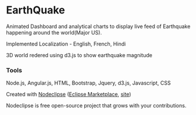 

# EarthQuake
Animated Dashboard and analytical charts to display live feed of Earthquake happening around the world(Major US).

Implemented Localization - English, French, Hindi

3D world redered using d3.js to show earthquake magnitude


### Tools
Node.js, Angular.js, HTML, Bootstrap, Jquery, d3.js, Javascript, CSS

Created with [Nodeclipse](https://github.com/Nodeclipse/nodeclipse-1)
 ([Eclipse Marketplace](http://marketplace.eclipse.org/content/nodeclipse), [site](http://www.nodeclipse.org))   

Nodeclipse is free open-source project that grows with your contributions.
